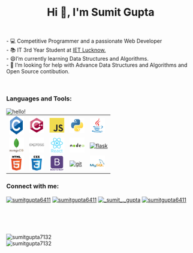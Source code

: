 <h1 align="center">Hi 👋, I'm Sumit Gupta</h1>
<!-- <img height="250" alt="hello!" align="right"  src="https://media.giphy.com/media/3o7budMRwZvNGJ3pyE/giphy.gif"> -->
<br>
<p>
- 💻 Competitive Programmer and a passionate Web Developer<br>
 - 📚 IT 3rd Year Student at <a href="https://www.ietlucknow.ac.in/" target="_blank">IET Lucknow.</a><br>
- 😄I’m currently learning Data Structures and Algorithms.<br> 
- 🙂 I’m looking for help with Advance Data Structures and Algorithms and Open Source contibution.
</p>
 <br/>

<h3 align="left">Languages and Tools:</h3>
<img alt="hello!" align="left" src="https://giffiles.alphacoders.com/947/9473.gif">
<div align="left"> 
<table>
<tr>
<td> <a href="https://www.cprogramming.com/" target="_blank"> <img src="https://raw.githubusercontent.com/devicons/devicon/master/icons/c/c-original.svg" alt="c" width="40" height="50"/> </a></td>
<td>
  <a href="https://www.w3schools.com/cpp/" target="_blank"> <img src="https://raw.githubusercontent.com/devicons/devicon/master/icons/cplusplus/cplusplus-original.svg" alt="cplusplus" width="40" height="40"/> </a> </td>
   <td>
   <a href="https://developer.mozilla.org/en-US/docs/Web/JavaScript" target="_blank"> <img src="https://raw.githubusercontent.com/devicons/devicon/master/icons/javascript/javascript-original.svg" alt="javascript" width="40" height="40"/> </a></td>
   <td>
  <a href="https://www.python.org" target="_blank"> <img src="https://raw.githubusercontent.com/devicons/devicon/master/icons/python/python-original.svg" alt="python" width="40" height="40"/> </a></td>
  <td>
    <a href="https://www.java.com" target="_blank"> <img src="https://raw.githubusercontent.com/devicons/devicon/master/icons/java/java-original.svg" alt="java" width="40" height="40"/> </a></td>
</tr>
<tr>
<td> <a href="https://www.mongodb.com/" target="_blank"> <img src="https://raw.githubusercontent.com/devicons/devicon/master/icons/mongodb/mongodb-original-wordmark.svg" alt="mongodb" width="40" height="40"/> </a></td>
<td>
   <a href="https://expressjs.com" target="_blank"> <img src="https://raw.githubusercontent.com/devicons/devicon/master/icons/express/express-original-wordmark.svg" alt="express" width="40" height="40"/> </a></td>
   <td>
   <a href="https://reactjs.org/" target="_blank"> <img src="https://raw.githubusercontent.com/devicons/devicon/master/icons/react/react-original-wordmark.svg" alt="react" width="40" height="40"/> </a> </td>
   <td>
  <a href="https://nodejs.org" target="_blank"> <img src="https://raw.githubusercontent.com/devicons/devicon/master/icons/nodejs/nodejs-original-wordmark.svg" alt="nodejs" width="40" height="40"/> </a> </td>
  <td>
   <a href="https://flask.palletsprojects.com/" target="_blank"> <img src="https://www.vectorlogo.zone/logos/pocoo_flask/pocoo_flask-icon.svg" alt="flask" width="40" height="40"/> </a> </td>
</tr>
<tr>
<td> <a href="https://www.w3.org/html/" target="_blank"> <img src="https://raw.githubusercontent.com/devicons/devicon/master/icons/html5/html5-original-wordmark.svg" alt="html5" width="40" height="40"/> </a> </td>
<td>
<a href="https://www.w3schools.com/css/" target="_blank"> <img src="https://raw.githubusercontent.com/devicons/devicon/master/icons/css3/css3-original-wordmark.svg" alt="css3" width="40" height="40"/> </a>  </td>
   <td>
   <a href="https://getbootstrap.com" target="_blank"> <img src="https://raw.githubusercontent.com/devicons/devicon/master/icons/bootstrap/bootstrap-plain-wordmark.svg" alt="bootstrap" width="40" height="40"/> </a></td>
   <td>
  <a href="https://git-scm.com/" target="_blank"> <img src="https://www.vectorlogo.zone/logos/git-scm/git-scm-icon.svg" alt="git" width="40" height="40"/> </a></td>
  <td>
   <a href="https://www.mysql.com/" target="_blank"> <img src="https://raw.githubusercontent.com/devicons/devicon/master/icons/mysql/mysql-original-wordmark.svg" alt="mysql" width="40" height="40"/> </a> </td>
</tr>
</table>
<h3 align="left">Connect with me:</h3>
<p align="left">
 <a href="mailto:sumit0104gupta@gmail.com" target="blank"><img align="center" src="https://img.shields.io/badge/Gmail-D14836?style=for-the-badge&logo=gmail&logoColor=white" alt="sumitgupta6411"/></a>
<a href="https://linkedin.com/in/sumitgupta6411" target="blank"><img align="center" src="https://img.shields.io/badge/LinkedIn-0077B5?style=for-the-badge&logo=linkedin&logoColor=white" alt="sumitgupta6411"/></a>
<a href="https://instagram.com/_sumit_._gupta" target="blank"><img align="center" src="https://img.shields.io/badge/Instagram-E4405F?style=for-the-badge&logo=instagram&logoColor=white" alt="_sumit_._gupta"/></a>
<a href="https://twitter.com/sumitgupta6411" target="blank"><img align="center" src="https://img.shields.io/badge/Twitter-1DA1F2?style=for-the-badge&logo=twitter&logoColor=white" alt="sumitgupta6411"/></a>
</div>
<br/>
<br/>
<br/>
<br/>
<div>
<img align="left" src="https://github-readme-stats.vercel.app/api?username=sumitgupta7132&show_icons=true&locale=en" alt="sumitgupta7132" width="420"/>
<img align="left" src="https://github-readme-stats.vercel.app/api/top-langs?username=sumitgupta7132&show_icons=true&locale=en&layout=compact" alt="sumitgupta7132" /></div>


